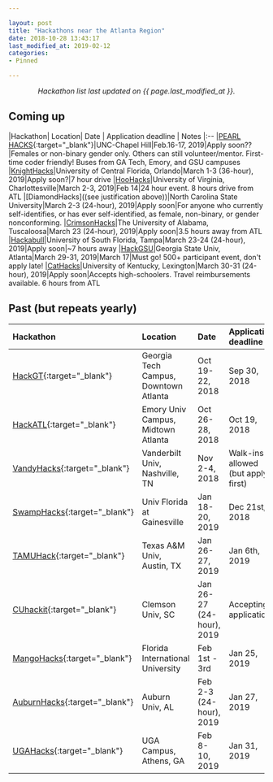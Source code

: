 ```yaml
---

layout: post
title: "Hackathons near the Atlanta Region"
date: 2018-10-28 13:43:17
last_modified_at: 2019-02-12
categories:
- Pinned

---
```


<center>
<em>Hackathon list last updated on {{ page.last_modified_at }}.</em>
</center>

## Coming up

|Hackathon|	Location|	Date	| Application deadline | Notes
|:--
|[PEARL HACKS](https://pearlhacks.com/){:target="_blank"}|UNC-Chapel Hill|Feb.16-17, 2019|Apply soon??|Females or non-binary gender only. Others can still volunteer/mentor. First-time coder friendly! Buses from GA Tech, Emory, and GSU campuses
|[KnightHacks](https://knighthacks.org/)|University of Central Florida, Orlando|March 1-3 (36-hour), 2019|Apply soon?|7 hour drive
|[HooHacks](https://www.hoohacks.io/)|University of Virginia, Charlottesville|March 2-3, 2019|Feb 14|24 hour event. 8 hours drive from ATL
|[DiamondHacks]((see justification above))|North Carolina State University|March 2-3 (24-hour), 2019|Apply soon|For anyone who currently self-identifies, or has ever self-identified, as female, non-binary, or gender nonconforming.
|[CrimsonHacks](https://www.crimsonhacks.com/)|The University of Alabama, Tuscaloosa|March 23 (24-hour), 2019|Apply soon|3.5 hours away from ATL
|[Hackabull](https://hackabull.io/#home)|University of South Florida, Tampa|March 23-24 (24-hour), 2019|Apply soon|~7 hours away
|[HackGSU](http://hackgsu.com/)|Georgia State Univ, Atlanta|March 29-31, 2019|March 17|Must go! 500+ participant event, don't apply late!
|[CatHacks](http://cathacks.cs.uky.edu/)|University of Kentucky, Lexington|March 30-31 (24-hour), 2019|Apply soon|Accepts high-schoolers. Travel reimbursements available. 6 hours from ATL

## Past (but repeats yearly)

|Hackathon|	Location|	Date	| Application deadline
|:--------| :---    | :---      | :---
|[HackGT](https://2018.hack.gt/){:target="_blank"}|	Georgia Tech Campus, Downtown Atlanta|	Oct 19-22, 2018|	Sep 30, 2018
|[HackATL](https://www.hackatl.org/){:target="_blank"}|	Emory Univ Campus, Midtown Atlanta|	Oct 26-28, 2018|	Oct 19, 2018
|[VandyHacks](https://vandyhacks.org/){:target="_blank"}|Vanderbilt Univ, Nashville, TN|	Nov 2-4, 2018|Walk-ins allowed<br>(but apply first)
|[SwampHacks](https://2019.swamphacks.com/){:target="_blank"}|Univ Florida at Gainesville|	Jan 18-20, 2019|	Dec 21st, 2018 | Charter bus available from GA Tech campus
|[TAMUHack](https://tamuhack.com/){:target="_blank"}|Texas A&M Univ, Austin, TX|	Jan 26-27, 2019|	Jan 6th, 2019
|[CUhackit](https://cuhack.it/){:target="_blank"}|Clemson Univ, SC|	Jan 26-27 (24-hour), 2019| Accepting applications | Only 24 hour event. 1.5 hours driving from ATL. 
|[MangoHacks](https://mangohacks.com/){:target="_blank"}|Florida International University|Feb 1st - 3rd |Jan 25, 2019| Buses exist, and they also refund travel expenses
|[AuburnHacks](https://auburnhacks.com/){:target="_blank"}|Auburn Univ, AL|Feb 2-3 (24-hour), 2019|Jan 27, 2019|2 hours drive away
|[UGAHacks](https://ugahacks.com/){:target="_blank"}|UGA Campus, Athens, GA|Feb 8-10, 2019|	Jan 31, 2019 | 1000+ participants. Must go!
